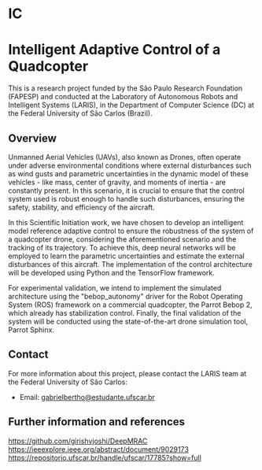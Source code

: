 # IC
# Intelligent Adaptive Control of a Quadcopter

This is a research project funded by the São Paulo Research Foundation (FAPESP) and conducted at the Laboratory of Autonomous Robots and Intelligent Systems (LARIS), in the Department of Computer Science (DC) at the Federal University of São Carlos (Brazil).

## Overview

Unmanned Aerial Vehicles (UAVs), also known as Drones, often operate under adverse environmental conditions where external disturbances such as wind gusts and parametric uncertainties in the dynamic model of these vehicles - like mass, center of gravity, and moments of inertia - are constantly present. In this scenario, it is crucial to ensure that the control system used is robust enough to handle such disturbances, ensuring the safety, stability, and efficiency of the aircraft.

In this Scientific Initiation work, we have chosen to develop an intelligent model reference adaptive control to ensure the robustness of the system of a quadcopter drone, considering the aforementioned scenario and the tracking of its trajectory. To achieve this, deep neural networks will be employed to learn the parametric uncertainties and estimate the external disturbances of this aircraft. The implementation of the control architecture will be developed using Python and the TensorFlow framework.

For experimental validation, we intend to implement the simulated architecture using the "bebop_autonomy" driver for the Robot Operating System (ROS) framework on a commercial quadcopter, the Parrot Bebop 2, which already has stabilization control. Finally, the final validation of the system will be conducted using the state-of-the-art drone simulation tool, Parrot Sphinx.


## Contact

For more information about this project, please contact the LARIS team at the Federal University of São Carlos:

- Email: [gabrielbertho@estudante.ufscar.br](gabrielbertho@estudante.ufscar.br)

## Further information and references
https://github.com/girishvjoshi/DeepMRAC
https://ieeexplore.ieee.org/abstract/document/9029173
https://repositorio.ufscar.br/handle/ufscar/17785?show=full
